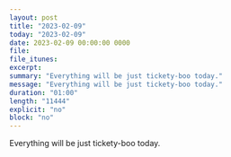 ```yaml
---
layout: post
title: "2023-02-09"
today: "2023-02-09"
date: 2023-02-09 00:00:00 0000
file:
file_itunes:
excerpt:
summary: "Everything will be just tickety-boo today."
message: "Everything will be just tickety-boo today."
duration: "01:00"
length: "11444"
explicit: "no"
block: "no"
---
```

Everything will be just tickety-boo today.

